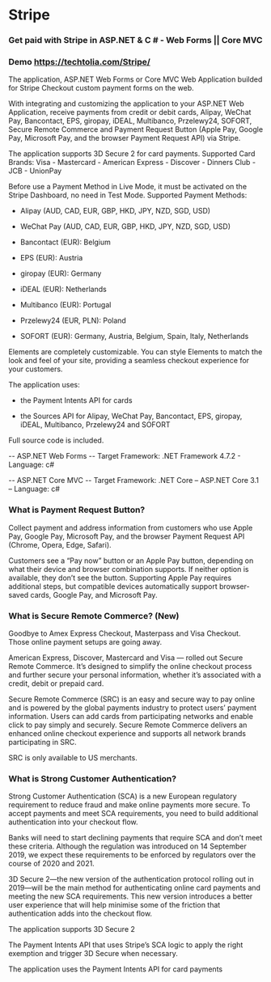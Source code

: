 # Stripe
### Get paid with Stripe in ASP.NET &amp; C # - Web Forms || Core MVC

### Demo https://techtolia.com/Stripe/

The application, ASP.NET Web Forms or Core MVC Web Application builded for Stripe Checkout custom payment forms on the web.

With integrating and customizing the application to your ASP.NET Web Application, receive payments from credit or debit cards, Alipay, WeChat Pay, Bancontact, EPS, giropay, iDEAL, Multibanco, Przelewy24, SOFORT, Secure Remote Commerce and Payment Request Button (Apple Pay, Google Pay, Microsoft Pay, and the browser Payment Request API) via Stripe.

The application supports 3D Secure 2 for card payments. Supported Card Brands: Visa - Mastercard - American Express - Discover - Dinners Club - JCB - UnionPay

Before use a Payment Method in Live Mode, it must be activated on the Stripe Dashboard, no need in Test Mode. Supported Payment Methods:

- Alipay (AUD, CAD, EUR, GBP, HKD, JPY, NZD, SGD, USD)

- WeChat Pay (AUD, CAD, EUR, GBP, HKD, JPY, NZD, SGD, USD)

- Bancontact (EUR): Belgium

- EPS (EUR): Austria

- giropay (EUR): Germany

- iDEAL (EUR): Netherlands

- Multibanco (EUR): Portugal

- Przelewy24 (EUR, PLN): Poland

- SOFORT (EUR): Germany, Austria, Belgium, Spain, Italy, Netherlands

Elements are completely customizable. You can style Elements to match the look and feel of your site, providing a seamless checkout experience for your customers.

The application uses:

- the Payment Intents API for cards

- the Sources API for Alipay, WeChat Pay, Bancontact, EPS, giropay, iDEAL, Multibanco, Przelewy24 and SOFORT

Full source code is included.

-- ASP.NET Web Forms -- Target Framework: .NET Framework 4.7.2 - Language: c#

-- ASP.NET Core MVC -- Target Framework: .NET Core – ASP.NET Core 3.1 – Language: c#


### What is Payment Request Button?
Collect payment and address information from customers who use Apple Pay, Google Pay, Microsoft Pay, and the browser Payment Request API (Chrome, Opera, Edge, Safari).

Customers see a “Pay now” button or an Apple Pay button, depending on what their device and browser combination supports. If neither option is available, they don’t see the button. Supporting Apple Pay requires additional steps, but compatible devices automatically support browser-saved cards, Google Pay, and Microsoft Pay.


### What is Secure Remote Commerce? (New)
Goodbye to Amex Express Checkout, Masterpass and Visa Checkout. Those online payment setups are going away.

American Express, Discover, Mastercard and Visa — rolled out Secure Remote Commerce. It’s designed to simplify the online checkout process and further secure your personal information, whether it’s associated with a credit, debit or prepaid card.

Secure Remote Commerce (SRC) is an easy and secure way to pay online and is powered by the global payments industry to protect users’ payment information. Users can add cards from participating networks and enable click to pay simply and securely. Secure Remote Commerce delivers an enhanced online checkout experience and supports all network brands participating in SRC.

SRC is only available to US merchants.

### What is Strong Customer Authentication?
Strong Customer Authentication (SCA) is a new European regulatory requirement to reduce fraud and make online payments more secure. To accept payments and meet SCA requirements, you need to build additional authentication into your checkout flow.

Banks will need to start declining payments that require SCA and don’t meet these criteria. Although the regulation was introduced on 14 September 2019, we expect these requirements to be enforced by regulators over the course of 2020 and 2021.

3D Secure 2—the new version of the authentication protocol rolling out in 2019—will be the main method for authenticating online card payments and meeting the new SCA requirements. This new version introduces a better user experience that will help minimise some of the friction that authentication adds into the checkout flow.

The application supports 3D Secure 2

The Payment Intents API that uses Stripe’s SCA logic to apply the right exemption and trigger 3D Secure when necessary.

The application uses the Payment Intents API for card payments

